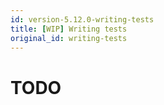 ```yaml
---
id: version-5.12.0-writing-tests
title: [WIP] Writing tests
original_id: writing-tests
---
```


# TODO
